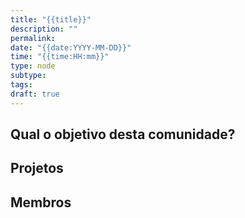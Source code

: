 ```yaml
---
title: "{{title}}"
description: ""
permalink: 
date: "{{date:YYYY-MM-DD}}"
time: "{{time:HH:mm}}"
type: node
subtype: 
tags: 
draft: true
---
```

## Qual o objetivo desta comunidade?


## Projetos


## Membros



